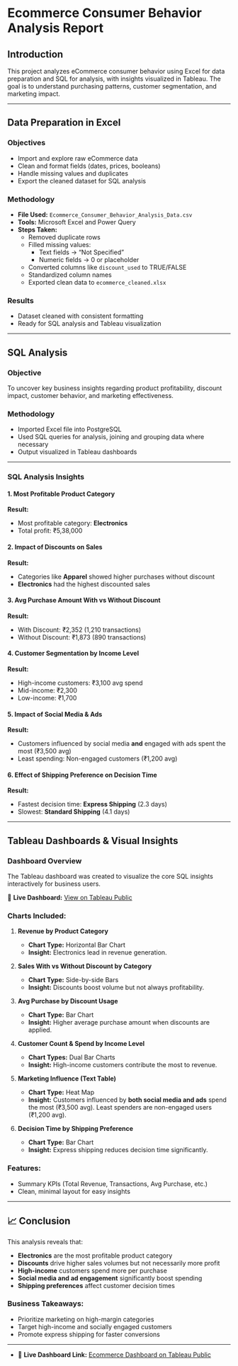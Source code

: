 # Ecommerce Consumer Behavior Analysis Report

##  Introduction
This project analyzes eCommerce consumer behavior using Excel for data preparation and SQL for analysis, with insights visualized in Tableau. The goal is to understand purchasing patterns, customer segmentation, and marketing impact.

---

##  Data Preparation in Excel

###  Objectives
- Import and explore raw eCommerce data
- Clean and format fields (dates, prices, booleans)
- Handle missing values and duplicates
- Export the cleaned dataset for SQL analysis

### Methodology
- **File Used:** `Ecommerce_Consumer_Behavior_Analysis_Data.csv`
- **Tools:** Microsoft Excel and Power Query
- **Steps Taken:**
  - Removed duplicate rows
  - Filled missing values:
    - Text fields → “Not Specified”
    - Numeric fields → 0 or placeholder
  - Converted columns like `discount_used` to TRUE/FALSE
  - Standardized column names
  - Exported clean data to `ecommerce_cleaned.xlsx`

###  Results
- Dataset cleaned with consistent formatting
- Ready for SQL analysis and Tableau visualization

---

##  SQL Analysis

###  Objective
To uncover key business insights regarding product profitability, discount impact, customer behavior, and marketing effectiveness.

###  Methodology
- Imported Excel file into PostgreSQL
- Used SQL queries for analysis, joining and grouping data where necessary
- Output visualized in Tableau dashboards

---

###  SQL Analysis Insights

#### 1. **Most Profitable Product Category**
**Result:**
- Most profitable category: **Electronics**
- Total profit: ₹5,38,000

#### 2. **Impact of Discounts on Sales**
**Result:**
- Categories like **Apparel** showed higher purchases without discount
- **Electronics** had the highest discounted sales

#### 3. **Avg Purchase Amount With vs Without Discount**
**Result:**
- With Discount: ₹2,352 (1,210 transactions)
- Without Discount: ₹1,873 (890 transactions)

#### 4. **Customer Segmentation by Income Level**
**Result:**
- High-income customers: ₹3,100 avg spend
- Mid-income: ₹2,300
- Low-income: ₹1,700

#### 5. **Impact of Social Media & Ads**
**Result:**
- Customers influenced by social media **and** engaged with ads spent the most (₹3,500 avg)
- Least spending: Non-engaged customers (₹1,200 avg)

#### 6. **Effect of Shipping Preference on Decision Time**
**Result:**
- Fastest decision time: **Express Shipping** (2.3 days)
- Slowest: **Standard Shipping** (4.1 days)

---

##  Tableau Dashboards & Visual Insights

###  Dashboard Overview
The Tableau dashboard was created to visualize the core SQL insights interactively for business users.

🔗 **Live Dashboard:** [View on Tableau Public](https://public.tableau.com/app/profile/anubhav.sharma6631/viz/EcommerceConsumerBehaviorAnalysis_17438669670040/Dashboard1?publish=yes)

###  Charts Included:

1. **Revenue by Product Category**
   - **Chart Type:** Horizontal Bar Chart
   - **Insight:** Electronics lead in revenue generation.

2. **Sales With vs Without Discount by Category**
   - **Chart Type:** Side-by-side Bars
   - **Insight:** Discounts boost volume but not always profitability.

3. **Avg Purchase by Discount Usage**
   - **Chart Type:** Bar Chart
   - **Insight:** Higher average purchase amount when discounts are applied.

4. **Customer Count & Spend by Income Level**
   - **Chart Types:** Dual Bar Charts
   - **Insight:** High-income customers contribute the most to revenue.

5. **Marketing Influence (Text Table)**
   - **Chart Type:** Heat Map
   - **Insight:** Customers influenced by **both social media and ads** spend the most (₹3,500 avg). Least spenders are non-engaged users (₹1,200 avg).

6. **Decision Time by Shipping Preference**
   - **Chart Type:** Bar Chart
   - **Insight:** Express shipping reduces decision time significantly.

### Features:
- Summary KPIs (Total Revenue, Transactions, Avg Purchase, etc.)
- Clean, minimal layout for easy insights

---

## 📈 Conclusion
This analysis reveals that:
- **Electronics** are the most profitable product category
- **Discounts** drive higher sales volumes but not necessarily more profit
- **High-income** customers spend more per purchase
- **Social media and ad engagement** significantly boost spending
- **Shipping preferences** affect customer decision times

###  Business Takeaways:
- Prioritize marketing on high-margin categories
- Target high-income and socially engaged customers
- Promote express shipping for faster conversions

---


- 🔗 **Live Dashboard Link:** [Ecommerce Dashboard on Tableau Public](https://public.tableau.com/app/profile/anubhav.sharma6631/viz/EcommerceConsumerBehaviorAnalysis_17438669670040/Dashboard1?publish=yes)



